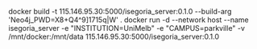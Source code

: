 docker build -t 115.146.95.30:5000/isegoria_server:0.1.0  --build-arg 'Neo4j_PWD=X8+Q4^9]1715q|W' .
docker run -d --network host --name isegoria_server -e "INSTITUTION=UniMelb" -e "CAMPUS=parkville" -v /mnt/docker:/mnt/data 115.146.95.30:5000/isegoria_server:0.1.0